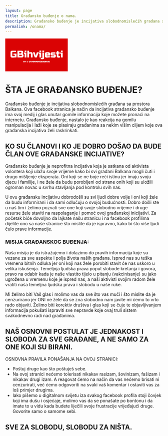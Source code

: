 ```yaml
---
layout: page
title: Građansko buđenje o nama.
description: Građansko buđenje je incijativa slobodnomislećih građana sa prostora Balkana.
permalink: /onama/
---
```


<img class="img-rounded" src="/assets/img/blog-image.png" alt="Gradjansko budjenje" width="200">

# ŠTA JE GRAĐANSKO BUĐENJE?
Građansko buđenje je incijativa slobodnomislećih građana sa prostora Balkana. Ova facebook stranica je način da incijativa građansko buđenje ima svoj medij i glas unutar gomile informacija koje možete pronaći na internetu. Građansko buđenje, nastalo je kao reakcija na gomilu manipulacija i laži koje se plasiraju građanima sa nekim višim ciljem koje ova građanska incijativa želi raskrinkati.

## KO SU ČLANOVI I KO JE DOBRO DOŠAO DA BUDE ČLAN OVE GRAĐANSKE INCIJATIVE?
Građansko buđenje je neprofitna incijativa koja je satkana od aktivista volontera koji ulažu svoje vrijeme kako bi svi građani Balkana mogli čuti i drugo mišljenje eksperata. Oni koji se ne boje reći istinu jer imaju svoju djecu i familije, i ne žele da budu porobljeni od strane onih koji su uložili ogroman novac u svrhu stavljanja pod kontrolu svih nas. 

U ovu građansku incijativu dobrodošli su svi ljudi dobre volje i oni koji žele da budu informirani i da sami odlučuju o svojoj budućnosti. Dobro došli ste u naš tim i želimo pozvati sve one koji svoje slobodno vrijeme i druge resurse žele staviti na raspolaganje i pomoć ovoj građanskoj inicijativi. Za početak biće dovoljno da lajkate našu stranicu i na facebook profilima dijelite ono sa naše stranice što mislite da je ispravno, kako bi što više ljudi čulo prave informacije.

### MISIJA GRAĐANSKOG BUĐENJA:
Naša misija je da istražujemo i dolazimo do pravih informacija koje su vezane za sve aspekte i polja života naših građana. Ispred nas su teška vremena bitnih odluka jer oni koji nas žele porobiti stavit će nas uskoro u velika iskušenja. Temeljnja ljudska prava poput slobode kretanja i govora, pravo na odabir kada je naše vlastito tijelo u pitanju (vakcinisanje) su jako ugrožena u vremenu koje je ispred nas, a naši aktivisti svojim radom žele vratiti naša temeljna ljudska prava i slobodu u naše ruke. 

Mi želimo biti Vaš glas i molimo vas da sve što vas muči i što mislite da je cenzurirano jer ONI ne žele da se zna slobodno nam javite mi ćemo to vrlo rado objaviti. Želimo biti korektiv društva i glas koji se čuje te objavljivanjem informacija pokušati ispraviti sve nepravde koje ovaj truli sistem svakodnevno radi nad građanima.

## NAŠ OSNOVNI POSTULAT JE JEDNAKOST I SLOBODA ZA SVE GRAĐANE, A NE SAMO ZA ONE KOJI SU BIRANI.
OSNOVNA PRAVILA PONAŠANJA NA OVOJ STRANICI:
- Poštuj druge kao što poštuješ sebe.
- Na ovoj stranici nećemo tolerisati nikakav rasizam, šovinizam, fašizam i nikakav drugi izam. A reagovat ćemo na način da vas nećemo brisati ni cenzurirati, već ćemo odgovoriti na svaki vaš komentar i ostaviti vas za loš primjer drugima. 
- Iako pišemo u digitalnom svijetu iza svakog facebook profila stoji čovjek koji ima dušu i osjećaje, molimo vas da se ponašate po bontonu i da imate to u vidu kada budete liječili svoje frustracije vrijeđajući druge. Govorite samo o samome sebi. 

## SVE ZA SLOBODU, SLOBODU ZA NIŠTA.
         
